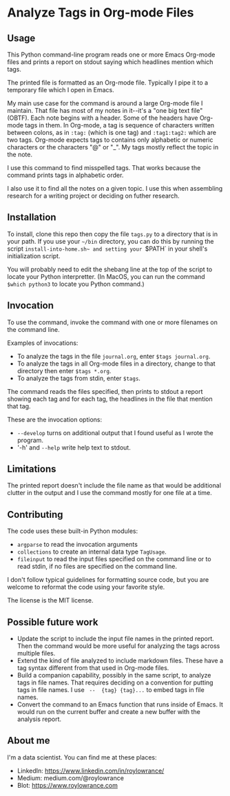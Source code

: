 # Analyze Tags in Org-mode Files

## Usage
This Python command-line program reads one or more Emacs Org-mode files and prints a report on stdout saying which headlines mention which tags.

The printed file is formatted as an Org-mode file. Typically I pipe it to a temporary file which I open in Emacs.

My main use case for the command is around a large Org-mode file I maintain. That file has most of my notes in it--it's a "one big text file" (OBTF).
Each note begins with a header. Some of the headers have Org-mode tags in them. In Org-mode, a tag is sequence of characters written between colons, as in `:tag:` (which is one tag) and `:tag1:tag2:` which are two tags. Org-mode expects tags to contains only alphabetic or numeric characters or the characters "@" or "_". My tags mostly reflect the topic in the note.

I use this command to find misspelled tags. That works because the command prints tags in alphabetic order.

I also use it to find all the notes on a given topic. I use this when assembling research for a writing project or deciding on futher research.

## Installation

To install, clone this repo then copy the file `tags.py` to a directory that is in your path. If you use your `~/bin` directory, you can do this by running the script `install-into-home.sh~ and setting your `$PATH` in your shell's initialization script.

You will probably need to edit the shebang line at the top of the script to locate your Python interpretter. (In MacOS, you can run the command `$which python3` to locate you Python command.)

## Invocation

To use the command, invoke the command with one or more filenames on the command line.

Examples of invocations:
- To analyze the tags in the file `journal.org`, enter `$tags journal.org`.
- To analyze the tags in all Org-mode files in a directory, change to that directory then enter `$tags *.org`.
- To analyze the tags from stdin, enter `$tags`.

The command reads the files specified, then prints to stdout a report showing each tag and for each tag, the headlines in the file that mention that tag.

These are the invocation options:
- `--develop` turns on additional output that I found useful as I wrote the program.
- '-h' and `--help` write help text to stdout.

## Limitations

The printed report doesn't include the file name as that would be additional clutter in the output and I use the command mostly for one file at a time.

## Contributing

The code uses these built-in Python modules:
- `argparse` to read the invocation arguments
- `collections` to create an internal data type `TagUsage`.
- `fileinput` to read the input files specified on the command line or to read stdin, if no files are specified on the command line.

I don't follow typical guidelines for formatting source code, but you are welcome to reformat the code using your favorite style.

The license is the MIT license.

## Possible future work

- Update the script to include the input file names in the printed report. Then the command would be more useful for analyzing the tags across multiple files.
- Extend the kind of file analyzed to include markdown files. These have a tag syntax different from that used in Org-mode files.
- Build a companion capability, possibly in the same script, to analyze tags in file names. That requires deciding on a convention for putting tags in file names. I use ` --  {tag} {tag}...` to embed tags in file names.
- Convert the command to an Emacs function that runs inside of Emacs. It would run on the current buffer and create a new buffer with the analysis report.

## About me

I'm a data scientist. You can find me at these places:

- LinkedIn: https://www.linkedin.com/in/roylowrance/
- Medium: medium.com/@roylowrance
- Blot: https://www.roylowrance.com
